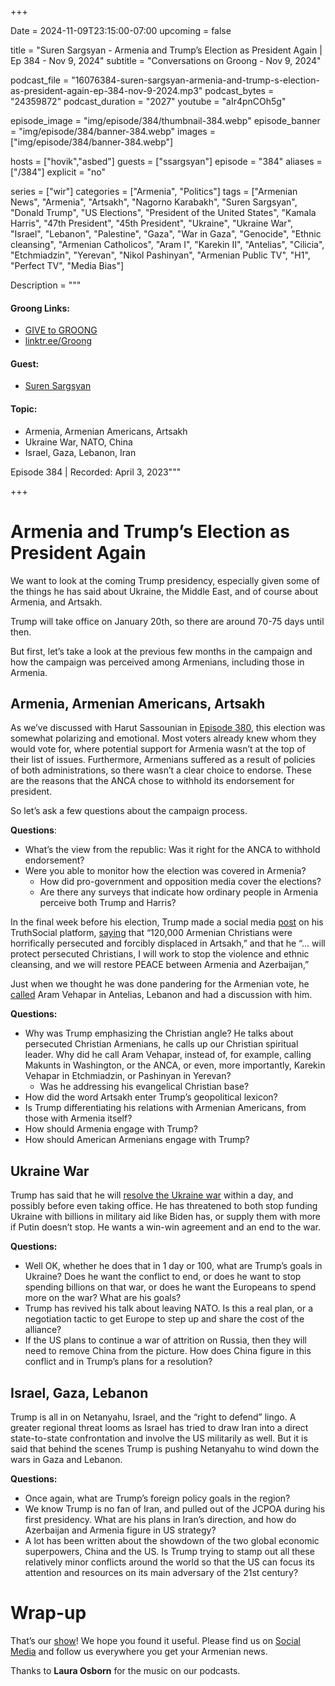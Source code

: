 +++

Date = 2024-11-09T23:15:00-07:00
upcoming = false

title = "Suren Sargsyan - Armenia and Trump’s Election as President Again | Ep 384 - Nov 9, 2024"
subtitle = "Conversations on Groong - Nov 9, 2024"

podcast_file = "16076384-suren-sargsyan-armenia-and-trump-s-election-as-president-again-ep-384-nov-9-2024.mp3"
podcast_bytes = "24359872"
podcast_duration = "2027"
youtube = "aIr4pnCOh5g"

episode_image = "img/episode/384/thumbnail-384.webp"
episode_banner = "img/episode/384/banner-384.webp"
images = ["img/episode/384/banner-384.webp"]

hosts = ["hovik","asbed"]
guests = ["ssargsyan"]
episode = "384"
aliases = ["/384"]
explicit = "no"

series = ["wir"]
categories = ["Armenia", "Politics"]
tags = ["Armenian News", "Armenia", "Artsakh", "Nagorno Karabakh", "Suren Sargsyan", "Donald Trump", "US Elections", "President of the United States", "Kamala Harris", "47th President", "45th President", "Ukraine", "Ukraine War", "Israel", "Lebanon", "Palestine", "Gaza", "War in Gaza", "Genocide", "Ethnic cleansing", "Armenian Catholicos", "Aram I", "Karekin II", "Antelias", "Cilicia", "Etchmiadzin", "Yerevan", "Nikol Pashinyan", "Armenian Public TV", "H1", "Perfect TV", "Media Bias"]

Description = """

#### Groong Links:
* [GIVE to GROONG](https://podcasts.groong.org/donate)
* [linktr.ee/Groong](https://linktr.ee/groong)

#### Guest:
* [Suren Sargsyan](/guest/ssargsyan)

#### Topic:
* Armenia, Armenian Americans, Artsakh
* Ukraine War, NATO, China
* Israel, Gaza, Lebanon, Iran


Episode 384 | Recorded: April 3, 2023"""

+++

# Armenia and Trump’s Election as President Again

We want to look at the coming Trump presidency, especially given some of the things he has said about Ukraine, the Middle East, and of course about Armenia, and Artsakh.

Trump will take office on January 20th, so there are around 70-75 days until then.

But first, let’s take a look at the previous few months in the campaign and how the campaign was perceived among Armenians, including those in Armenia. 


## Armenia, Armenian Americans, Artsakh

As we’ve discussed with Harut Sassounian in [Episode 380](https://podcasts.groong.org/380-harut-sassounian-armenian-americans-and-the-2024-us-presidential-elections/), this election was somewhat polarizing and emotional. Most voters already knew whom they would vote for, where potential support for Armenia wasn’t at the top of their list of issues. Furthermore, Armenians suffered as a result of policies of both administrations, so there wasn’t a clear choice to endorse. These are the reasons that the ANCA chose to withhold its endorsement for president.

So let’s ask a few questions about the campaign process.

**Questions**:
* What’s the view from the republic: Was it right for the ANCA to withhold endorsement?
* Were you able to monitor how the election was covered in Armenia?
    * How did pro-government and opposition media cover the elections?
    * Are there any surveys that indicate how ordinary people in Armenia perceive both Trump and Harris?

In the final week before his election, Trump made a social media [post](https://truthsocial.com/@realDonaldTrump/posts/113359046804685083) on his TruthSocial platform, [saying](https://www.azatutyun.am/a/33171862.html) that “120,000 Armenian Christians were horrifically persecuted and forcibly displaced in Artsakh,” and that he “... will protect persecuted Christians, I will work to stop the violence and ethnic cleansing, and we will restore PEACE between Armenia and Azerbaijan,”

Just when we thought he was done pandering for the Armenian vote, he [called](https://asbarez.com/trump-calls-catholicos-aram-i-voices-support-for-artsakh-issue-and-regional-peace/) Aram Vehapar in Antelias, Lebanon and had a discussion with him.

**Questions:**
* Why was Trump emphasizing the Christian angle? He talks about persecuted Christian Armenians, he calls up our Christian spiritual leader. Why did he call Aram Vehapar, instead of, for example, calling Makunts in Washington, or the ANCA, or even, more importantly, Karekin Vehapar in Etchmiadzin, or Pashinyan in Yerevan?
    * Was he addressing his evangelical Christian base?
* How did the word Artsakh enter Trump’s geopolitical lexicon?
* Is Trump differentiating his relations with Armenian Americans, from those with Armenia itself?
* How should Armenia engage with Trump?
* How should American Armenians engage with Trump?


## Ukraine War

Trump has said that he will [resolve the Ukraine war](https://apnews.com/article/trump-russia-ukraine-war-un-election-a78ecb843af452b8dda1d52d137ca893) within a day, and possibly before even taking office. He has threatened to both stop funding Ukraine with billions in military aid like Biden has, or supply them with more if Putin doesn’t stop. He wants a win-win agreement and an end to the war.

**Questions:**
* Well OK, whether he does that in 1 day or 100, what are Trump’s goals in Ukraine? Does he want the conflict to end, or does he want to stop spending billions on that war, or does he want the Europeans to spend more on the war? What are his goals?
* Trump has revived his talk about leaving NATO. Is this a real plan, or a negotiation tactic to get Europe to step up and share the cost of the alliance?
* If the US plans to continue a war of attrition on Russia, then they will need to remove China from the picture. How does China figure in this conflict and in Trump’s plans for a resolution?


## Israel, Gaza, Lebanon

Trump is all in on Netanyahu, Israel, and the “right to defend” lingo. A greater regional threat looms as Israel has tried to draw Iran into a direct state-to-state confrontation and involve the US militarily as well. But it is said that behind the scenes Trump is pushing Netanyahu to wind down the wars in Gaza and Lebanon.

**Questions:**
* Once again, what are Trump’s foreign policy goals in the region?
* We know Trump is no fan of Iran, and pulled out of the JCPOA during his first presidency. What are his plans in Iran’s direction, and how do Azerbaijan and Armenia figure in US strategy?
* A lot has been written about the showdown of the two global economic superpowers, China and the US. Is Trump trying to stamp out all these relatively minor conflicts around the world so that the US can focus its attention and resources on its main adversary of the 21st century?


# Wrap-up

That’s our [show](https://podcasts.groong.org/)! We hope you found it useful. Please find us on [Social Media](https://linktr.ee/groong) and follow us everywhere you get your Armenian news.

Thanks to __Laura Osborn__ for the music on our podcasts.
